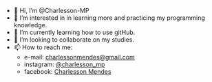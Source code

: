 - 👋 Hi, I’m @Charlesson-MP
- 👀 I’m interested in in learning more and practicing my programming knowledge.
- 🌱 I’m currently learning how to use gitHub.
- 💞️ I’m looking to collaborate on my studies.
- 📫 How to reach me: 
   - e-mail: charlessonmendes@gmail.com
   - instagram: [@charlesson_mp](https://www.instagram.com/charlesson_mp/)
   - facebook: [Charlesson Mendes](https://www.facebook.com/charlesson.mendes.9)

<!---
Charlesson-MP/Charlesson-MP is a ✨ special ✨ repository because its `README.md` (this file) appears on your GitHub profile.
You can click the Preview link to take a look at your changes.
--->
